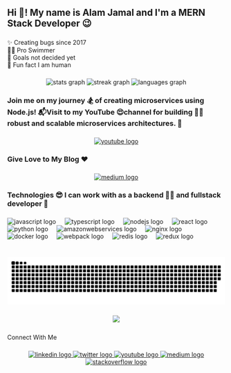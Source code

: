 <h2 align="left">Hi 👋! My name is Alam Jamal and I'm a MERN Stack Developer 😉</h2>

###

<p align="left">✨ Creating bugs since 2017 <br>🏊‍♂️ Pro Swimmer<br>🎯 Goals not decided yet<br>🎲 Fun fact I am human</p>

###

<div align="center">
  <img src="https://github-readme-stats.vercel.app/api?username=alamjamal&hide_title=false&hide_rank=false&show_icons=true&include_all_commits=true&count_private=true&disable_animations=false&theme=radical&locale=en&hide_border=false" height="150" alt="stats graph"  />
  <img src="https://streak-stats.demolab.com?user=alamjamal&locale=en&mode=daily&theme=radical&hide_border=false&border_radius=5" height="150" alt="streak graph"  />
  <img src="https://github-readme-stats.vercel.app/api/top-langs?username=alamjamal&locale=en&hide_title=false&layout=compact&card_width=320&langs_count=5&theme=radical&hide_border=false" height="150" alt="languages graph"  />
</div>

###

<h3 align="left">Join me on my journey 🏂 of creating microservices using Node.js!  📬Visit to my YouTube 😍channel for building 🧑‍💻 robust and scalable microservices architectures. 🎡</h3>

###

<div align="center">
  <a href="https://www.youtube.com/alamjamal88" target="_blank">
    <img src="https://img.shields.io/static/v1?message=Youtube&logo=youtube&label=150k Views&color=FF0000&logoColor=white&labelColor=&style=plastic" height="30" alt="youtube logo"  />
  </a>
</div>

###

<h3 align="left">Give Love to My Blog ❤️</h3>

###

<div align="center" >
  <a href="https://medium.com/@alamjamal88" target="_blank" rel="noopener">
    <img src="https://img.shields.io/static/v1?message=Medium&logo=medium&label=&color=12100E&logoColor=white&labelColor=&style=flat" height="40" alt="medium logo"  />
  </a>
</div>

###

<h3 align="left">Technologies 😎 I can work with as a backend 🧑‍💻 and fullstack developer 🧭</h3>

###

<div align="left">
  <img src="https://cdn.jsdelivr.net/gh/devicons/devicon/icons/javascript/javascript-original.svg" height="52" alt="javascript logo"  />
  <img width="12" />
  <img src="https://cdn.jsdelivr.net/gh/devicons/devicon/icons/typescript/typescript-original.svg" height="52" alt="typescript logo"  />
  <img width="12" />
  <img src="https://cdn.jsdelivr.net/gh/devicons/devicon/icons/nodejs/nodejs-original-wordmark.svg" height="52" alt="nodejs logo"  />
  <img width="12" />
  <img src="https://cdn.jsdelivr.net/gh/devicons/devicon/icons/react/react-original.svg" height="52" alt="react logo"  />
  <img width="12" />
  <img src="https://cdn.jsdelivr.net/gh/devicons/devicon/icons/python/python-original.svg" height="52" alt="python logo"  />
  <img width="12" />
  <img src="https://cdn.jsdelivr.net/gh/devicons/devicon/icons/amazonwebservices/amazonwebservices-original.svg" height="52" alt="amazonwebservices logo"  />
  <img width="12" />
  <img src="https://cdn.jsdelivr.net/gh/devicons/devicon/icons/nginx/nginx-original.svg" height="52" alt="nginx logo"  />
  <img width="12" />
  <img src="https://cdn.jsdelivr.net/gh/devicons/devicon/icons/docker/docker-original.svg" height="52" alt="docker logo"  />
  <img width="12" />
  <img src="https://cdn.jsdelivr.net/gh/devicons/devicon/icons/webpack/webpack-original.svg" height="52" alt="webpack logo"  />
  <img width="12" />
  <img src="https://cdn.jsdelivr.net/gh/devicons/devicon/icons/redis/redis-original.svg" height="52" alt="redis logo"  />
  <img width="12" />
  <img src="https://cdn.jsdelivr.net/gh/devicons/devicon/icons/redux/redux-original.svg" height="52" alt="redux logo"  />
</div>

###

<br clear="both">

<img src="https://raw.githubusercontent.com/alamjamal/alamjamal/output/snake.svg" alt="Snake animation" />

###

<div align="center">
  <img src="https://profile-counter.glitch.me/alamjamal/count.svg?"  />
</div>

###

<p align="left">Connect With Me</p>

###

<div align="center">
  <a href="https://www.linkedin.com/in/alamjamal/" target="_blank">
    <img src="https://raw.githubusercontent.com/maurodesouza/profile-readme-generator/master/src/assets/icons/social/linkedin/default.svg" width="52" height="40" alt="linkedin logo"  />
  </a>
  <a href="https://twitter.com/alamjamal" target="_blank">
    <img src="https://raw.githubusercontent.com/maurodesouza/profile-readme-generator/master/src/assets/icons/social/twitter/default.svg" width="52" height="40" alt="twitter logo"  />
  </a>
  <a href="https://www.youtube.com/alamjamal88" target="_blank">
    <img src="https://raw.githubusercontent.com/maurodesouza/profile-readme-generator/master/src/assets/icons/social/youtube/default.svg" width="52" height="40" alt="youtube logo"  />
  </a>
  <a href="https://medium.com/@alamjamal88" target="_blank" >
    <img src="https://raw.githubusercontent.com/maurodesouza/profile-readme-generator/master/src/assets/icons/social/medium/default.svg" width="52" height="40" alt="medium logo"  />
  </a>
  <a href="https://stackoverflow.com/users/7331585/alam-jamal" target="_blank">
    <img src="https://raw.githubusercontent.com/maurodesouza/profile-readme-generator/master/src/assets/icons/social/stackoverflow/default.svg" width="52" height="40" alt="stackoverflow logo"  />
  </a>
</div>

###
